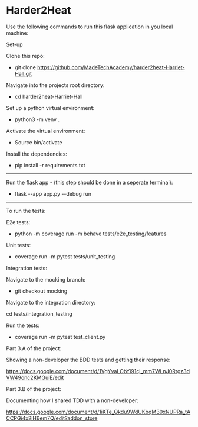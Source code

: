 # Harder2Heat

Use the following commands to run this flask application in you local machine:

Set-up

Clone this repo:
- git clone https://github.com/MadeTechAcademy/harder2heat-Harriet-Hall.git

Navigate into the projects root directory:
- cd harder2heat-Harriet-Hall

Set up a python virtual environment:
- python3 -m venv . 

Activate the virtual environment:
- Source bin/activate 

Install the dependencies:
- pip install -r requirements.txt

----------------------------------------------

Run the flask app - (this step should be done in a seperate terminal):

- flask --app app.py --debug run

----------------------------------------------

To run the tests:

E2e tests:

- python -m coverage run -m behave tests/e2e_testing/features


Unit tests: 

- coverage run -m pytest tests/unit_testing


Integration tests:

Navigate to the mocking branch:

- git checkout mocking 

Navigate to the integration directory:

 cd tests/integration_testing  

Run the tests:

- coverage run -m pytest test_client.py   



Part 3.A of the project:

Showing a non-developer the BDD tests and getting their response:

https://docs.google.com/document/d/1VgYvaLObYi91cj_mm7WLnJ0Rrgz3dVW49onc2KMGuiE/edit

Part 3.B of the project:

Documenting how I shared TDD with a non-developer:

https://docs.google.com/document/d/1iKTe_Qkdu9WdUKbqM30xNUPRa_tACCPGi4x2lH6em7Q/edit?addon_store

